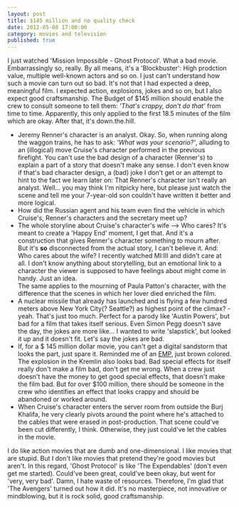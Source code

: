 ```yaml
---
layout: post
title: $145 million and no quality check
date: 2012-05-08 17:00:00
category: movies and television
published: true
---
```

I just watched 'Mission Impossible - Ghost Protocol'. What a bad movie. Embarrassingly so, really. By all means, it's a 'Blockbuster': High prodction value, multiple well-known actors and so on. I just can't understand how such a movie can turn out so bad. It's not that I had expected a deep, meaningful film. I expected action, explosions, jokes and so on, but I also expect good craftsmanship. The Budget of $145 million should enable the crew to consult someone to tell them: *'That's crappy, don't do that'* from time to time. Apparently, this only applied to the first 18.5 minutes of the film which are okay. After that, it's down.the.hill.

* Jeremy Renner's character is an analyst. Okay. So, when running along the waggon trains, he has to ask: *'What was your scenario?'*, alluding to an (illogical) move Cruise's character performed in the previous firefight. You can't use the bad design of a character (Renner's) to explain a part of a story that doesn't make any sense. I don't even know if that's bad character design, a (bad) joke I don't get or an attempt to hint to the fact we learn later on: That Renner's character isn't really an analyst. Well... you may think I'm nitpicky here, but please just watch the scene and tell me your 7-year-old son couldn't have written it better and more logical.
* How did the Russian agent and his team even find the vehicle in which Cruise's, Renner's characters and the secretary meet up?
* The whole storyline about Cruise's character's wife --> Who cares? It's meant to create a 'Happy End' moment, I get that. And it's a construction that gives Renner's character something to mourn after. But it's **so** disconnected from the actual story, I can't believe it. And: Who cares about the wife? I recently watched MI:III and didn't care at all. I don't know anything about storytelling, but an emotional link to a character the viewer is supposed to have feelings about might come in handy. Just an idea.  
The same applies to the mourning of Paula Patton's character, with the difference that the scenes in which her lover died enriched the film.
* A nuclear missile that already has launched and is flying a few hundred meters above New York City(? Seattle?) as highest point of the climax? - yeah. That's just too much. Perfect for a parody like 'Austin Powers', but bad for a film that takes itself serious. Even Simon Pegg doesn't save the day, the jokes are more like... I wanted to write 'slapstick', but looked it up and it doesn't fit. Let's say the jokes are bad.
* If, for a $ 145 million dollar movie, you can't get a digital sandstorm that looks the part, just spare it. Reminded me of an [EMP](http://en.wikipedia.org/wiki/Electromagnetic_pulse), just brown colored. The explosion in the Kremlin also looks bad. Bad special effects for itself really don't make a film bad, don't get me wrong. When a crew just doesn't have the money to get good special effects, that doesn't make the film bad. But for over $100 million, there should be someone in the crew who identifies an effect that looks crappy and should be abandoned or worked around.
* When Cruise's character enters the server room from outside the Burj Khalifa, he very clearly pivots around the point where he's attached to the cables that were erased in post-production. That scene could've been cut differently, I think. Otherwise, they just could've let the cables in the movie.

I do like action movies that are dumb and one-dimensional. I like movies that are stupid. But I don't like movies that pretend they're good movies but aren't. In this regard, 'Ghost Protocol' is like 'The Expendables' (don't even get me started). Could've been great, could've been okay, but went for 'very, very bad'. Damn, I hate waste of resources. Therefore, I'm glad that 'The Avengers' turned out how it did. It's no masterpiece, not innovative or mindblowing, but it is rock solid, good craftsmanship.
